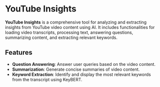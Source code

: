 # YouTube Insights

**YouTube Insights** is a comprehensive tool for analyzing and extracting insights from YouTube video content using AI. It includes functionalities for loading video transcripts, processing text, answering questions, summarizing content, and extracting relevant keywords.

## Features

- **Question Answering**: Answer user queries based on the video content.
- **Summarization**: Generate concise summaries of video content.
- **Keyword Extraction**: Identify and display the most relevant keywords from the transcript using KeyBERT.
